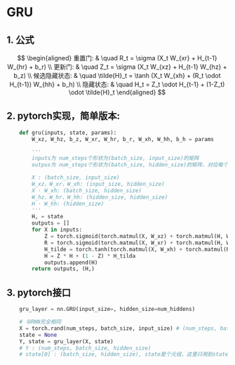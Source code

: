 # GRU

## 1. 公式
$$
\begin{aligned}
    重置门: & \quad R_t = \sigma (X_t W_{xr} + H_{t-1} W_{hr} + b_r) \\
    更新门: & \quad Z_t = \sigma (X_t W_{xz} + H_{t-1} W_{hz} + b_z) \\
    候选隐藏状态: & \quad \tilde{H}_t = \tanh (X_t W_{xh} + (R_t \odot H_{t-1}) W_{hh} + b_h) \\
    隐藏状态: & \quad  H_t = Z_t \odot H_{t-1} + (1-Z_t) \odot \tilde{H}_t
\end{aligned}
$$

## 2. pytorch实现，简单版本:
```python
    def gru(inputs, state, params):
        W_xz, W_hz, b_z, W_xr, W_hr, b_r, W_xh, W_hh, b_h = params

        '''
        inputs为 num_steps个形状为(batch_size, input_size)的矩阵
        outpus为 num_steps个形状为(batch_size, hidden_size)的矩阵，对应每个时间步的隐藏状态

        X : (batch_size, input_size)
        W_xz、W_xr、W_xh: (input_size, hidden_size)
        X · W_xh: (batch_size, hidden_size)
        W_hz、W_hr、W_hh: (hidden_size, hidden_size)
        H · W_hh: (hidden_size)
        '''
        H, = state
        outputs = []
        for X in inputs:
            Z = torch.sigmoid(torch.matmul(X, W_xz) + torch.matmul(H, W_hz) + b_z)
            R = torch.sigmoid(torch.matmul(X, W_xr) + torch.matmul(H, W_hr) + b_r)
            H_tilde = torch.tanh(torch.matmul(X, W_xh) + torch.matmul(R * H, W_hh) + b_h)
            H = Z * H + (1 - Z) * H_tilda
            outputs.append(H)
        return outputs, (H,)

```

## 3. pytorch接口
```python
    gru_layer = nn.GRU(input_size=, hidden_size=num_hiddens)

    # 与RNN完全相同
    X = torch.rand(num_steps, batch_size, input_size) # (num_steps, batch_size, input_size)
    state = None
    Y, state = gru_layer(X, state)
    # Y : (num_steps, batch_size, hidden_size)
    # state[0] : (batch_size, hidden_size), state是个元组，这里只用到state[0]
```